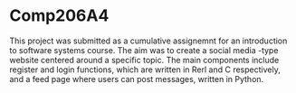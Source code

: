 # Comp206A4
This project was submitted as a cumulative assignemnt for an introduction to software systems course. The aim was to create a social media -type website centered around a specific topic. The main components include register and login functions, which are written in Rerl and C respectively, and a feed page where users can post messages, written in Python. 
